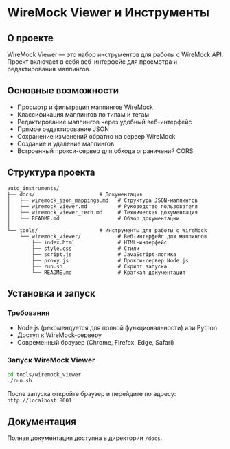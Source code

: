# WireMock Viewer и Инструменты

## О проекте

WireMock Viewer — это набор инструментов для работы с WireMock API. Проект включает в себя веб-интерфейс для просмотра и редактирования маппингов.

## Основные возможности

- Просмотр и фильтрация маппингов WireMock
- Классификация маппингов по типам и тегам
- Редактирование маппингов через удобный веб-интерфейс
- Прямое редактирование JSON
- Сохранение изменений обратно на сервер WireMock
- Создание и удаление маппингов
- Встроенный прокси-сервер для обхода ограничений CORS

## Структура проекта

```
auto_instruments/
├── docs/                     # Документация
│   ├── wiremock_json_mappings.md   # Структура JSON-маппингов
│   ├── wiremock_viewer.md          # Руководство пользователя
│   ├── wiremock_viewer_tech.md     # Техническая документация
│   └── README.md                   # Обзор документации
│
└── tools/                    # Инструменты для работы с WireMock
    └── wiremock_viewer/            # Веб-интерфейс для маппингов
        ├── index.html              # HTML-интерфейс
        ├── style.css               # Стили
        ├── script.js               # JavaScript-логика
        ├── proxy.js                # Прокси-сервер Node.js
        ├── run.sh                  # Скрипт запуска
        └── README.md               # Краткая документация
```

## Установка и запуск

### Требования

- Node.js (рекомендуется для полной функциональности) или Python
- Доступ к WireMock-серверу
- Современный браузер (Chrome, Firefox, Edge, Safari)

### Запуск WireMock Viewer

```bash
cd tools/wiremock_viewer
./run.sh
```

После запуска откройте браузер и перейдите по адресу: `http://localhost:8001`

## Документация

Полная документация доступна в директории `/docs`. 